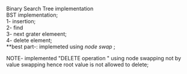 Binary Search Tree implementation </br>
   BST implementation; </br>
          1- insertion; </br>
          2- find </br>
          3- next grater elemeent; </br>
          4- delete element; </br>
**best part-: implemeted using *node swap* ; </br>
   
 NOTE- implemented "DELETE operation " using node swapping not by value swapping hence root value is not allowed to delete;
